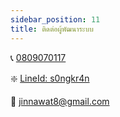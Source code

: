```yaml
---
sidebar_position: 11
title: ติดต่อผู้พัฒนาระบบ
---
```


📞 [0809070117](tel:0809070117)

❇️ [LineId: s0ngkr4n](https://line.me/ti/p/d9Av5Hzai2)

📩 [jinnawat8@gmail.com](mailto:jinnawat8@gmail.com)
